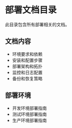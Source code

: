 # 部署文档目录

此目录包含所有部署相关的文档。

## 文档内容

- 环境要求和依赖
- 安装和配置步骤
- 部署架构和拓扑
- 监控和日志配置
- 备份和恢复策略

## 部署环境

- 开发环境部署指南
- 测试环境部署指南
- 生产环境部署指南
